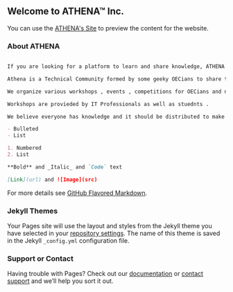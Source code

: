 ## Welcome to ATHENA™ Inc.

You can use the [ATHENA's Site](http://aathena.ml) to preview the content for the website.

### About ATHENA

```markdown

If you are looking for a platform to learn and share knowledge, ATHENA is here for you.

Athena is a Technical Community formed by some geeky OECians to share the latest technologies and trends in every sector for students like you to make you more updated and efficient.

We organize various workshops , events , competitions for OECians and nonOECians.

Workshops are provieded by IT Professionals as well as stuednts .

We believe everyone has knowledge and it should be distributed to make the society more connected and the earth a better place to live in. One day immersion in the world of technical prototyping. Meet the most important technoligical influencer of the moment, assist to speeches given by worldwide known developer and much, much more. The unique possibility to enhance your professionality with the smallest effort. 

- Bulleted
- List

1. Numbered
2. List

**Bold** and _Italic_ and `Code` text

[Link](url) and ![Image](src)
```

For more details see [GitHub Flavored Markdown](https://guides.github.com/features/mastering-markdown/).

### Jekyll Themes

Your Pages site will use the layout and styles from the Jekyll theme you have selected in your [repository settings](https://github.com/athena-inc/athena-inc.github.io/settings). The name of this theme is saved in the Jekyll `_config.yml` configuration file.

### Support or Contact

Having trouble with Pages? Check out our [documentation](https://help.github.com/categories/github-pages-basics/) or [contact support](https://github.com/contact) and we’ll help you sort it out.
